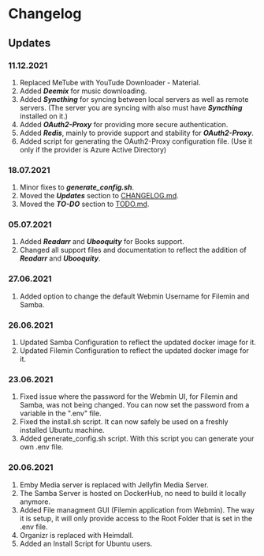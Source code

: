 # Changelog
## Updates
### 11.12.2021
1. Replaced MeTube with YouTude Downloader - Material.
2. Added ***Deemix*** for music downloading.
3. Added ***Syncthing*** for syncing between local servers as well as remote servers. (The server you are syncing with also must have ***Syncthing*** installed on it.)
4. Added ***OAuth2-Proxy*** for providing more secure authentication.
5. Added ***Redis***, mainly to provide support and stability for ***OAuth2-Proxy***.
6. Added script for generating the OAuth2-Proxy configuration file. (Use it only if the provider is Azure Active Directory)

### 18.07.2021
1. Minor fixes to ***generate_config.sh***.
2. Moved the ***Updates*** section to [CHANGELOG.md](CHANGELOG.md).
3. Moved the ***TO-DO*** section to [TODO.md](TODO.md).

### 05.07.2021
1. Added ***Readarr*** and ***Ubooquity*** for Books support.
2. Changed all support files and documentation to reflect the addition of ***Readarr*** and ***Ubooquity***. 

### 27.06.2021
1. Added option to change the default Webmin Username for Filemin and Samba.

### 26.06.2021
1. Updated Samba Configuration to reflect the updated docker image for it.
2. Updated Filemin Configuration to reflect the updated docker image for it.

### 23.06.2021
1. Fixed issue where the password for the Webmin UI, for Filemin and Samba, was not being changed. You can now set the password from a variable in the ".env" file.
2. Fixed the install.sh script. It can now safely be used on a freshly installed Ubuntu machine.
3. Added generate_config.sh script. With this script you can generate your own .env file.

### 20.06.2021
1. Emby Media server is replaced with Jellyfin Media Server.
2. The Samba Server is hosted on DockerHub, no need to build it locally anymore.
3. Added File managment GUI (Filemin application from Webmin). The way it is setup, it will only provide access to the Root Folder that is set in the .env file.
4. Organizr is replaced with Heimdall.
5. Added an Install Script for Ubuntu users.
